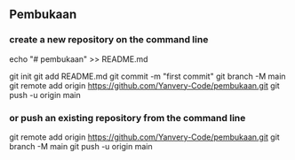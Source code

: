 ## Pembukaan

### create a new repository on the command line

echo "# pembukaan" >> README.md

git init
git add README.md
git commit -m "first commit"
git branch -M main
git remote add origin https://github.com/Yanvery-Code/pembukaan.git
git push -u origin main

### or push an existing repository from the command line

git remote add origin https://github.com/Yanvery-Code/pembukaan.git
git branch -M main
git push -u origin main